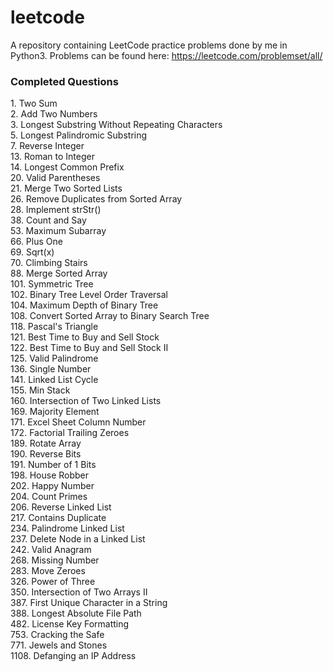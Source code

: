 # leetcode
A repository containing LeetCode practice problems done by me in Python3.
Problems can be found here: https://leetcode.com/problemset/all/

### Completed Questions
1\. Two Sum  
2\. Add Two Numbers  
3\. Longest Substring Without Repeating Characters  
5\. Longest Palindromic Substring  
7\. Reverse Integer    
13\. Roman to Integer   
14\. Longest Common Prefix  
20\. Valid Parentheses  
21\. Merge Two Sorted Lists  
26\. Remove Duplicates from Sorted Array  
28\. Implement strStr()  
38\. Count and Say  
53\. Maximum Subarray  
66\. Plus One  
69\. Sqrt(x)  
70\. Climbing Stairs  
88\. Merge Sorted Array  
101\. Symmetric Tree  
102\. Binary Tree Level Order Traversal  
104\. Maximum Depth of Binary Tree  
108\. Convert Sorted Array to Binary Search Tree  
118\. Pascal's Triangle  
121\. Best Time to Buy and Sell Stock    
122\. Best Time to Buy and Sell Stock II  
125\. Valid Palindrome  
136\. Single Number  
141\. Linked List Cycle  
155\. Min Stack  
160\. Intersection of Two Linked Lists  
169\. Majority Element   
171\. Excel Sheet Column Number  
172\. Factorial Trailing Zeroes  
189\. Rotate Array  
190\. Reverse Bits  
191\. Number of 1 Bits  
198\. House Robber  
202\. Happy Number  
204\. Count Primes  
206\. Reverse Linked List  
217\. Contains Duplicate    
234\. Palindrome Linked List  
237\. Delete Node in a Linked List  
242\. Valid Anagram  
268\. Missing Number  
283\. Move Zeroes  
326\. Power of Three  
350\. Intersection of Two Arrays II  
387\. First Unique Character in a String  
388\. Longest Absolute File Path    
482\. License Key Formatting  
753\. Cracking the Safe  
771\. Jewels and Stones  
1108\. Defanging an IP Address  

